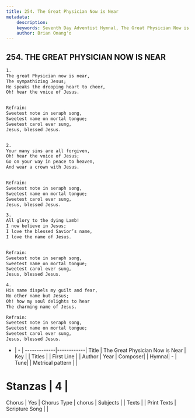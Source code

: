 ```yaml
---
title: 254. The Great Physician Now is Near
metadata:
    description: 
    keywords: Seventh Day Adventist Hymnal, The Great Physician Now is Near, , 
    author: Brian Onang'o
---
```



## 254. THE GREAT PHYSICIAN NOW IS NEAR

```txt
1.
The great Physician now is near,
The sympathizing Jesus;
He speaks the drooping heart to cheer,
Oh! hear the voice of Jesus.


Refrain:
Sweetest note in seraph song,
Sweetest name on mortal tongue;
Sweetest carol ever sung,
Jesus, blessed Jesus.


2.
Your many sins are all forgiven,
Oh! hear the voice of Jesus;
Go on your way in peace to heaven,
And wear a crown with Jesus.


Refrain:
Sweetest note in seraph song,
Sweetest name on mortal tongue;
Sweetest carol ever sung,
Jesus, blessed Jesus.

3.
All glory to the dying Lamb!
I now believe in Jesus;
I love the blessed Savior’s name,
I love the name of Jesus.


Refrain:
Sweetest note in seraph song,
Sweetest name on mortal tongue;
Sweetest carol ever sung,
Jesus, blessed Jesus.

4.
His name dispels my guilt and fear,
No other name but Jesus;
Oh! how my soul delights to hear
The charming name of Jesus.

Refrain:
Sweetest note in seraph song,
Sweetest name on mortal tongue;
Sweetest carol ever sung,
Jesus, blessed Jesus.

```

- |   -  |
-------------|------------|
Title | The Great Physician Now is Near |
Key |  |
Titles |  |
First Line |  |
Author | 
Year | 
Composer|  |
Hymnal|  - |
Tune|  |
Metrical pattern | |
# Stanzas | 4 |
Chorus | Yes |
Chorus Type | chorus |
Subjects |  |
Texts |  |
Print Texts | 
Scripture Song |  |
  

